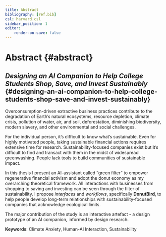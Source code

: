 ```yaml
---
title: Abstract
bibliography: [ref.bib]
csl: harvard.csl
sidebar_position: 1
editor:
    render-on-save: false
---
```


# Abstract {#abstract}

## *Designing an AI Companion to Help College Students Shop, Save, and Invest Sustainably* {#designing-an-ai-companion-to-help-college-students-shop-save-and-invest-sustainably}

Overconsumption-driven extractive business practices contribute to the degradation of Earth’s natural ecosystems, resource depletion, climate crisis, pollution of water, air, and soil, deforestation, diminishing biodiversity, modern slavery, and other environmental and social challenges.

For the individual person, it’s difficult to know what’s sustainable. Even for highly motivated people, taking sustainable financial actions requires extensive time for research. Sustainability-focused companies exist but it’s difficult to find and transact with them in the midst of widespread greenwashing. People lack tools to build communities of sustainable impact.

In this thesis I present an AI-assistant called “green filter” to empower regenerative financial activism and adopt the donut economy as my overarching theoretical framework. All interactions with businesses from shopping to saving and investing can be seen through the filter of sustainability. I propose *interfaces* and *workflows*, specifically **DonutBird**, to help people develop long-term relationships with sustainability-focused companies that acknowledge ecological limits.

The major contribution of the study is an interactive artefact - a design prototype of an AI companion, informed by design research.

**Keywords**: Climate Anxiety, Human-AI Interaction, Sustainability
